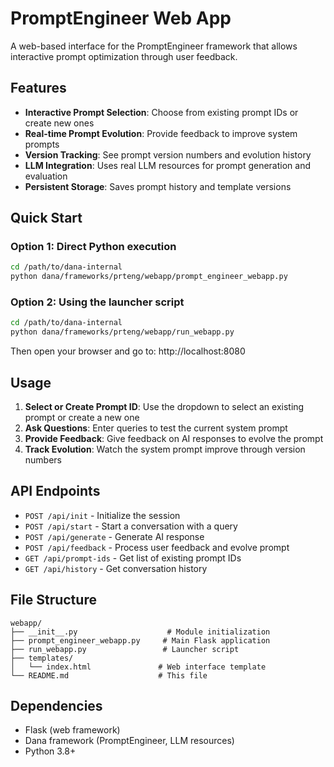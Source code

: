 # PromptEngineer Web App

A web-based interface for the PromptEngineer framework that allows interactive prompt optimization through user feedback.

## Features

- **Interactive Prompt Selection**: Choose from existing prompt IDs or create new ones
- **Real-time Prompt Evolution**: Provide feedback to improve system prompts
- **Version Tracking**: See prompt version numbers and evolution history
- **LLM Integration**: Uses real LLM resources for prompt generation and evaluation
- **Persistent Storage**: Saves prompt history and template versions

## Quick Start

### Option 1: Direct Python execution
```bash
cd /path/to/dana-internal
python dana/frameworks/prteng/webapp/prompt_engineer_webapp.py
```

### Option 2: Using the launcher script
```bash
cd /path/to/dana-internal
python dana/frameworks/prteng/webapp/run_webapp.py
```

Then open your browser and go to: http://localhost:8080

## Usage

1. **Select or Create Prompt ID**: Use the dropdown to select an existing prompt or create a new one
2. **Ask Questions**: Enter queries to test the current system prompt
3. **Provide Feedback**: Give feedback on AI responses to evolve the prompt
4. **Track Evolution**: Watch the system prompt improve through version numbers

## API Endpoints

- `POST /api/init` - Initialize the session
- `POST /api/start` - Start a conversation with a query
- `POST /api/generate` - Generate AI response
- `POST /api/feedback` - Process user feedback and evolve prompt
- `GET /api/prompt-ids` - Get list of existing prompt IDs
- `GET /api/history` - Get conversation history

## File Structure

```
webapp/
├── __init__.py                    # Module initialization
├── prompt_engineer_webapp.py     # Main Flask application
├── run_webapp.py                 # Launcher script
├── templates/
│   └── index.html               # Web interface template
└── README.md                    # This file
```

## Dependencies

- Flask (web framework)
- Dana framework (PromptEngineer, LLM resources)
- Python 3.8+
